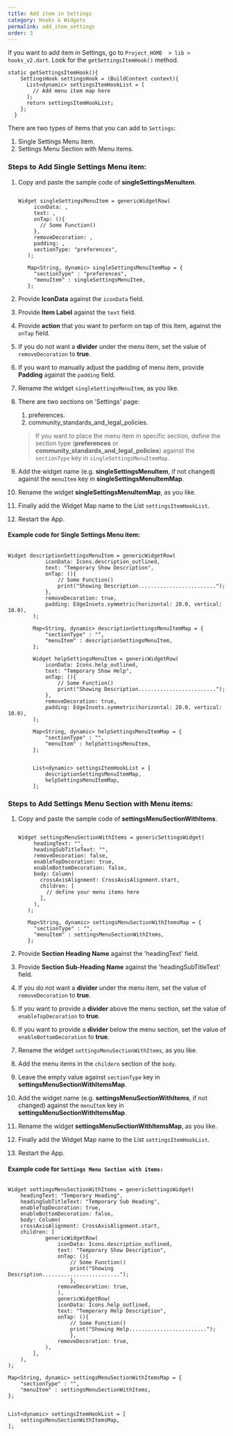 ```yaml
---
title: Add item in Settings
category: Hooks & Widgets
permalink: add_item_settings
order: 3
---
```



If you want to add item in Settings, go to `Project_HOME  > lib > hooks_v2.dart`. Look for the `getSettingsItemHook()` method.

```
static getSettingsItemHook(){
    SettingsHook settingsHook = (BuildContext context){
      List<dynamic> settingsItemHookList = [
        // Add menu item map here
      ];
      return settingsItemHookList;
    };
  }
```

There are two types of items that you can add to `Settings`:
1. Single Settings Menu item.
2. Settings Menu Section with Menu items.

### Steps to Add **Single Settings Menu item:**  

1. Copy and paste the sample code of **singleSettingsMenuItem**.
   
   ```

   Widget singleSettingsMenuItem = genericWidgetRow(
        iconData: ,
        text: ,
        onTap: (){
          // Some Function()
        },
        removeDecoration: ,
        padding: ,
        sectionType: "preferences",
      );

      Map<String, dynamic> singleSettingsMenuItemMap = {
        "sectionType" : "preferences",
        "menuItem" : singleSettingsMenuItem,
      };

      ```
2. Provide **IconData** against the `iconData` field.
3. Provide **Item Label** against the `text` field.
4. Provide **action** that you want to perform on tap of this item, against the `onTap` field.
5. If you do not want a **divider** under the menu item, set the value of `removeDecoration` to **true**.
6. If you want to manually adjust the padding of menu item, provide **Padding** against the `padding` field.
7. Rename the widget `singleSettingsMenuItem`, as you like.
8. There are two sections on 'Settings' page:
    1. preferences.
    2. community_standards_and_legal_policies.   

    > If you want to place the menu item in specific section, define the section type (**preferences** or **community_standards_and_legal_policies**) against the `sectionType` key in `singleSettingsMenuItemMap`.

9.  Add the widget name (e.g. **singleSettingsMenuItem**, if not changed) against the `menuItem` key in **singleSettingsMenuItemMap**.
10. Rename the widget **singleSettingsMenuItemMap**, as you like.
11. Finally add the Widget Map name to the List `settingsItemHookList`.
12. Restart the App.

#### Example code for **Single Settings Menu item:**

```

Widget descriptionSettingsMenuItem = genericWidgetRow(
            iconData: Icons.description_outlined,
            text: "Temporary Show Description",
            onTap: (){
                // Some Function()
                print("Showing Description.........................");
            },
            removeDecoration: true,
            padding: EdgeInsets.symmetric(horizontal: 20.0, vertical: 10.0),
        );

        Map<String, dynamic> descriptionSettingsMenuItemMap = {
            "sectionType" : "",
            "menuItem" : descriptionSettingsMenuItem,
        };

        Widget helpSettingsMenuItem = genericWidgetRow(
            iconData: Icons.help_outlined,
            text: "Temporary Show Help",
            onTap: (){
                // Some Function()
                print("Showing Description.........................");
            },
            removeDecoration: true,
            padding: EdgeInsets.symmetric(horizontal: 20.0, vertical: 10.0),
        );

        Map<String, dynamic> helpSettingsMenuItemMap = {
            "sectionType" : "",
            "menuItem" : helpSettingsMenuItem,
        };


        List<dynamic> settingsItemHookList = [
            descriptionSettingsMenuItemMap,
            helpSettingsMenuItemMap,
        ];

```

### Steps to Add **Settings Menu Section with Menu items:**  

1. Copy and paste the sample code of **settingsMenuSectionWithItems**.
   
   ```

   Widget settingsMenuSectionWithItems = genericSettingsWidget(
        headingText: "",
        headingSubTitleText: "",
        removeDecoration: false,
        enableTopDecoration: true,
        enableBottomDecoration: false,
        body: Column(
          crossAxisAlignment: CrossAxisAlignment.start,
          children: [
            // define your menu items here
          ],
        ),
      );

      Map<String, dynamic> settingsMenuSectionWithItemsMap = {
        "sectionType" : "",
        "menuItem" : settingsMenuSectionWithItems,
      };

      ```
2. Provide **Section Heading Name** against the 'headingText' field.
3. Provide  **Section Sub-Heading Name** against the 'headingSubTitleText' field.
4. If you do not want a **divider** under the menu item, set the value of `removeDecoration` to **true**.
5. If you want to provide a **divider** above the menu section, set the value of `enableTopDecoration` to **true**.
6. If you want to provide a **divider** below the menu section, set the value of `enableBottomDecoration` to **true**.
7. Rename the widget `settingsMenuSectionWithItems`, as you like.
8. Add the menu items in the `childern` section of the `body`.
9. Leave the empty value against `sectionType` key in **settingsMenuSectionWithItemsMap**.
10. Add the widget name (e.g. **settingsMenuSectionWithItems**, if not changed) against the `menuItem` key in **settingsMenuSectionWithItemsMap**.
11. Rename the widget **settingsMenuSectionWithItemsMap**, as you like.
12. Finally add the Widget Map name to the List `settingsItemHookList`.
13. Restart the App.

#### Example code for `Settings Menu Section with items:`

```

Widget settingsMenuSectionWithItems = genericSettingsWidget(
    headingText: "Temporary Heading",
    headingSubTitleText: "Temporary Sub Heading",
    enableTopDecoration: true,
    enableBottomDecoration: false,
    body: Column(
    crossAxisAlignment: CrossAxisAlignment.start,
    children: [
            genericWidgetRow(
                iconData: Icons.description_outlined,
                text: "Temporary Show Description",
                onTap: (){
                    // Some Function()
                    print("Showing Description.........................");
                    },
                removeDecoration: true,
                ),
                genericWidgetRow(
                iconData: Icons.help_outlined,
                text: "Temporary Help Description",
                onTap: (){
                    // Some Function()
                    print("Showing Help.........................");
                    },
                removeDecoration: true,
            ),
        ],
    ),
);

Map<String, dynamic> settingsMenuSectionWithItemsMap = {
    "sectionType" : "",
    "menuItem" : settingsMenuSectionWithItems,
};


List<dynamic> settingsItemHookList = [
    settingsMenuSectionWithItemsMap,
];

```